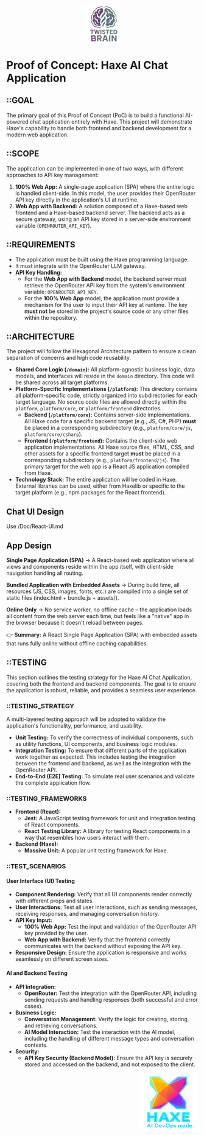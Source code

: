 <div align="center">
  <img src="../assets/logo.png" alt="Twisted Brain" width="100">
</div>

# Proof of Concept: Haxe AI Chat Application

## ::GOAL
The primary goal of this Proof of Concept (PoC) is to build a functional AI-powered chat application entirely with Haxe. This project will demonstrate Haxe's capability to handle both frontend and backend development for a modern web application.

## ::SCOPE
The application can be implemented in one of two ways, with different approaches to API key management:

1.  **100% Web App:** A single-page application (SPA) where the entire logic is handled client-side. In this model, the user provides their OpenRouter API key directly in the application's UI at runtime.
2.  **Web App with Backend:** A solution composed of a Haxe-based web frontend and a Haxe-based backend server. The backend acts as a secure gateway, using an API key stored in a server-side environment variable (`OPENROUTER_API_KEY`).

## ::REQUIREMENTS
- The application must be built using the Haxe programming language.
- It must integrate with the OpenRouter LLM gateway.
- **API Key Handling:**
    - For the **Web App with Backend** model, the backend server must retrieve the OpenRouter API key from the system's environment variable: `OPENROUTER_API_KEY`.
    - For the **100% Web App** model, the application must provide a mechanism for the user to input their API key at runtime. The key **must not** be stored in the project's source code or any other files within the repository.

## ::ARCHITECTURE
The project will follow the Hexagonal Architecture pattern to ensure a clean separation of concerns and high code reusability.

- **Shared Core Logic (`/domain`):** All platform-agnostic business logic, data models, and interfaces will reside in the `domain` directory. This code will be shared across all target platforms.
- **Platform-Specific Implementations (`/platform`):** This directory contains all platform-specific code, strictly organized into subdirectories for each target language. No source code files are allowed directly within the `platform`, `platform/core`, or `platform/frontend` directories.
    - **Backend (`/platform/core`):** Contains server-side implementations. All Haxe code for a specific backend target (e.g., JS, C#, PHP) **must** be placed in a corresponding subdirectory (e.g., `platform/core/js`, `platform/core/csharp`).
    - **Frontend (`/platform/frontend`):** Contains the client-side web application implementations. All Haxe source files, HTML, CSS, and other assets for a specific frontend target **must** be placed in a corresponding subdirectory (e.g., `platform/frontend/js`). The primary target for the web app is a React JS application compiled from Haxe.
- **Technology Stack:** The entire application will be coded in Haxe. External libraries can be used, either from Haxelib or specific to the target platform (e.g., npm packages for the React frontend).

## Chat UI Design
Use /Doc/React-UI.md

## App Design
**Single Page Application (SPA)** → A React-based web application where all views and components reside within the app itself, with client-side navigation handling all routing.

**Bundled Application with Embedded Assets** → During build time, all resources (JS, CSS, images, fonts, etc.) are compiled into a single set of static files (index.html + bundle.js + assets/).

**Online Only** → No service worker, no offline cache – the application loads all content from the web server each time, but feels like a "native" app in the browser because it doesn't reload between pages.

👉 **Summary:** A React Single Page Application (SPA) with embedded assets that runs fully online without offline caching capabilities.

## ::TESTING
This section outlines the testing strategy for the Haxe AI Chat Application, covering both the frontend and backend components. The goal is to ensure the application is robust, reliable, and provides a seamless user experience.

### ::TESTING_STRATEGY
A multi-layered testing approach will be adopted to validate the application's functionality, performance, and usability.

- **Unit Testing:** To verify the correctness of individual components, such as utility functions, UI components, and business logic modules.
- **Integration Testing:** To ensure that different parts of the application work together as expected. This includes testing the integration between the frontend and backend, as well as the integration with the OpenRouter API.
- **End-to-End (E2E) Testing:** To simulate real user scenarios and validate the complete application flow.

### ::TESTING_FRAMEWORKS
- **Frontend (React):**
    - **Jest:** A JavaScript testing framework for unit and integration testing of React components.
    - **React Testing Library:** A library for testing React components in a way that resembles how users interact with them.
- **Backend (Haxe):**
    - **Massive Unit:** A popular unit testing framework for Haxe.

### ::TEST_SCENARIOS
#### User Interface (UI) Testing
- **Component Rendering:** Verify that all UI components render correctly with different props and states.
- **User Interactions:** Test all user interactions, such as sending messages, receiving responses, and managing conversation history.
- **API Key Input:**
    - **100% Web App:** Test the input and validation of the OpenRouter API key provided by the user.
    - **Web App with Backend:** Verify that the frontend correctly communicates with the backend without exposing the API key.
- **Responsive Design:** Ensure the application is responsive and works seamlessly on different screen sizes.

#### AI and Backend Testing
- **API Integration:**
    - **OpenRouter:** Test the integration with the OpenRouter API, including sending requests and handling responses (both successful and error cases).
- **Business Logic:**
    - **Conversation Management:** Verify the logic for creating, storing, and retrieving conversations.
    - **AI Model Interaction:** Test the interaction with the AI model, including the handling of different message types and conversation contexts.
- **Security:**
    - **API Key Security (Backend Model):** Ensure the API key is securely stored and accessed on the backend, and not exposed to the client.

<div align="right">
  <img src="../assets/hdevm.png" alt="HDevelop & M" width="150" height="150">
</div>
